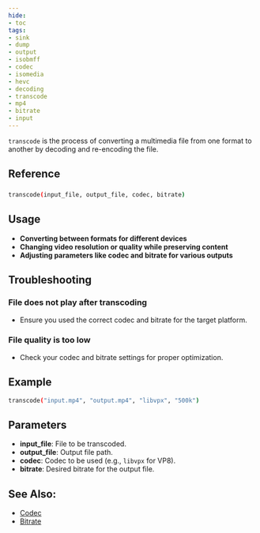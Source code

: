 ```yaml
---
hide:
- toc
tags:
- sink
- dump
- output
- isobmff
- codec
- isomedia
- hevc
- decoding
- transcode
- mp4
- bitrate
- input
---
```





`transcode` is the process of converting a multimedia file from one format to another by decoding and re-encoding the file.

## Reference

### 
```bash
transcode(input_file, output_file, codec, bitrate)
```

## Usage

- **Converting between formats for different devices**
- **Changing video resolution or quality while preserving content**
- **Adjusting parameters like codec and bitrate for various outputs**

## Troubleshooting

### File does not play after transcoding
- Ensure you used the correct codec and bitrate for the target platform.

### File quality is too low
- Check your codec and bitrate settings for proper optimization.

## Example

```bash
transcode("input.mp4", "output.mp4", "libvpx", "500k")
```

## Parameters

- **input_file**: File to be transcoded.
- **output_file**: Output file path.
- **codec**: Codec to be used (e.g., `libvpx` for VP8).
- **bitrate**: Desired bitrate for the output file.

## See Also:
- [Codec](codec.md)
- [Bitrate](bitrate.md)


